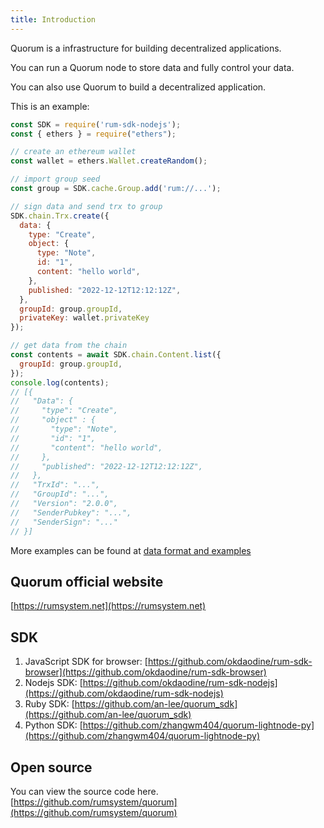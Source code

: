 ```yaml
---
title: Introduction
---
```


Quorum is a infrastructure for building decentralized applications.

You can run a Quorum node to store data and fully control your data.

You can also use Quorum to build a decentralized application.

This is an example: 

```javascript
const SDK = require('rum-sdk-nodejs');
const { ethers } = require("ethers");

// create an ethereum wallet
const wallet = ethers.Wallet.createRandom();

// import group seed
const group = SDK.cache.Group.add('rum://...');

// sign data and send trx to group
SDK.chain.Trx.create({
  data: {
    type: "Create",
    object: {
      type: "Note",
      id: "1",
      content: "hello world",
    },
    published: "2022-12-12T12:12:12Z",
  },
  groupId: group.groupId,
  privateKey: wallet.privateKey
});

// get data from the chain
const contents = await SDK.chain.Content.list({
  groupId: group.groupId,
});
console.log(contents);
// [{
//   "Data": {
//     "type": "Create",
//     "object" : {
//       "type": "Note",
//       "id": "1",
//       "content": "hello world",
//     },
//     "published": "2022-12-12T12:12:12Z",
//   },
//   "TrxId": "...",
//   "GroupId": "...",
//   "Version": "2.0.0",
//   "SenderPubkey": "...",
//   "SenderSign": "..."
// }]
```

More examples can be found at [data format and examples](/docs/en/data-format-and-examples/)

## Quorum official website

[https://rumsystem.net](https://rumsystem.net)

## SDK

1. JavaScript SDK for browser: [https://github.com/okdaodine/rum-sdk-browser](https://github.com/okdaodine/rum-sdk-browser)
2. Nodejs SDK: [https://github.com/okdaodine/rum-sdk-nodejs](https://github.com/okdaodine/rum-sdk-nodejs)
3. Ruby SDK: [https://github.com/an-lee/quorum_sdk](https://github.com/an-lee/quorum_sdk)
4. Python SDK: [https://github.com/zhangwm404/quorum-lightnode-py](https://github.com/zhangwm404/quorum-lightnode-py)

## Open source

You can view the source code here. [https://github.com/rumsystem/quorum](https://github.com/rumsystem/quorum)